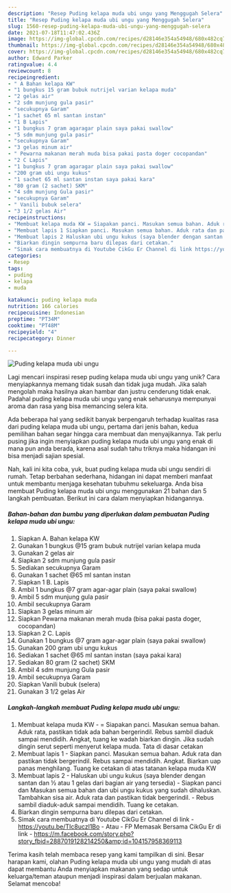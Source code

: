 ```yaml
---
description: "Resep Puding kelapa muda ubi ungu yang Menggugah Selera"
title: "Resep Puding kelapa muda ubi ungu yang Menggugah Selera"
slug: 1560-resep-puding-kelapa-muda-ubi-ungu-yang-menggugah-selera
date: 2021-07-18T11:47:02.436Z
image: https://img-global.cpcdn.com/recipes/d28146e354a54948/680x482cq70/puding-kelapa-muda-ubi-ungu-foto-resep-utama.jpg
thumbnail: https://img-global.cpcdn.com/recipes/d28146e354a54948/680x482cq70/puding-kelapa-muda-ubi-ungu-foto-resep-utama.jpg
cover: https://img-global.cpcdn.com/recipes/d28146e354a54948/680x482cq70/puding-kelapa-muda-ubi-ungu-foto-resep-utama.jpg
author: Edward Parker
ratingvalue: 4.4
reviewcount: 8
recipeingredient:
- " A Bahan kelapa KW"
- "1 bungkus 15 gram bubuk nutrijel varian kelapa muda"
- "2 gelas air"
- "2 sdm munjung gula pasir"
- "secukupnya Garam"
- "1 sachet 65 ml santan instan"
- "1 B Lapis"
- "1 bungkus 7 gram agaragar plain saya pakai swallow"
- "5 sdm munjung gula pasir"
- "secukupnya Garam"
- "3 gelas minum air"
- " Pewarna makanan merah muda bisa pakai pasta doger cocopandan"
- "2 C Lapis"
- "1 bungkus 7 gram agaragar plain saya pakai swallow"
- "200 gram ubi ungu kukus"
- "1 sachet 65 ml santan instan saya pakai kara"
- "80 gram (2 sachet) SKM"
- "4 sdm munjung Gula pasir"
- "secukupnya Garam"
- " Vanili bubuk selera"
- "3 1/2 gelas Air"
recipeinstructions:
- "Membuat kelapa muda KW = Siapakan panci. Masukan semua bahan. Aduk rata, pastikan tidak ada bahan bergerindil. Rebus sambil diaduk sampai mendidih. Angkat, tuang ke wadah biarkan dingin. Jika sudah dingin serut seperti menyerut kelapa muda. Tata di dasar cetakan"
- "Membuat lapis 1 Siapkan panci. Masukan semua bahan. Aduk rata dan pastikan tidak bergerindil. Rebus sampai mendidih. Angkat. Biarkan uap panas menghilang. Tuang ke cetakan di atas tatanan kelapa muda KW"
- "Membuat lapis 2 Haluskan ubi ungu kukus (saya blender dengan santan dan ½ atau 1 gelas dari bagian air yang tersedia) Siapkan panci dan Masukan semua bahan dan ubi ungu kukus yang sudah dihaluskan. Tambahkan sisa air. Aduk rata dan pastikan tidak bergerindil.  Rebus sambil diaduk-aduk sampai mendidih. Tuang ke cetakan."
- "Biarkan dingin sempurna baru dilepas dari cetakan."
- "Simak cara membuatnya di Youtube CikGu Er Channel di link https://youtu.be/TIc8uczl1Bo Atau FP Memasak Bersama CikGu Er di link  https://m.facebook.com/story.php?story_fbid=2887019128214250&amp;id=104157958369113"
categories:
- Resep
tags:
- puding
- kelapa
- muda

katakunci: puding kelapa muda 
nutrition: 166 calories
recipecuisine: Indonesian
preptime: "PT34M"
cooktime: "PT48M"
recipeyield: "4"
recipecategory: Dinner

---
```



![Puding kelapa muda ubi ungu](https://img-global.cpcdn.com/recipes/d28146e354a54948/680x482cq70/puding-kelapa-muda-ubi-ungu-foto-resep-utama.jpg)

Lagi mencari inspirasi resep puding kelapa muda ubi ungu yang unik? Cara menyiapkannya memang tidak susah dan tidak juga mudah. Jika salah mengolah maka hasilnya akan hambar dan justru cenderung tidak enak. Padahal puding kelapa muda ubi ungu yang enak seharusnya mempunyai aroma dan rasa yang bisa memancing selera kita.



Ada beberapa hal yang sedikit banyak berpengaruh terhadap kualitas rasa dari puding kelapa muda ubi ungu, pertama dari jenis bahan, kedua pemilihan bahan segar hingga cara membuat dan menyajikannya. Tak perlu pusing jika ingin menyiapkan puding kelapa muda ubi ungu yang enak di mana pun anda berada, karena asal sudah tahu triknya maka hidangan ini bisa menjadi sajian spesial.


Nah, kali ini kita coba, yuk, buat puding kelapa muda ubi ungu sendiri di rumah. Tetap berbahan sederhana, hidangan ini dapat memberi manfaat untuk membantu menjaga kesehatan tubuhmu sekeluarga. Anda bisa membuat Puding kelapa muda ubi ungu menggunakan 21 bahan dan 5 langkah pembuatan. Berikut ini cara dalam menyiapkan hidangannya.

<!--inarticleads1-->

##### Bahan-bahan dan bumbu yang diperlukan dalam pembuatan Puding kelapa muda ubi ungu:

1. Siapkan  A. Bahan kelapa KW
1. Gunakan 1 bungkus @15 gram bubuk nutrijel varian kelapa muda
1. Gunakan 2 gelas air
1. Siapkan 2 sdm munjung gula pasir
1. Sediakan secukupnya Garam
1. Gunakan 1 sachet @65 ml santan instan
1. Siapkan 1 B. Lapis
1. Ambil 1 bungkus @7 gram agar-agar plain (saya pakai swallow)
1. Ambil 5 sdm munjung gula pasir
1. Ambil secukupnya Garam
1. Siapkan 3 gelas minum air
1. Siapkan  Pewarna makanan merah muda (bisa pakai pasta doger, cocopandan)
1. Siapkan 2 C. Lapis
1. Gunakan 1 bungkus @7 gram agar-agar plain (saya pakai swallow)
1. Gunakan 200 gram ubi ungu kukus
1. Sediakan 1 sachet @65 ml santan instan (saya pakai kara)
1. Sediakan 80 gram (2 sachet) SKM
1. Ambil 4 sdm munjung Gula pasir
1. Ambil secukupnya Garam
1. Siapkan  Vanili bubuk (selera)
1. Gunakan 3 1/2 gelas Air




<!--inarticleads2-->

##### Langkah-langkah membuat Puding kelapa muda ubi ungu:

1. Membuat kelapa muda KW - = Siapakan panci. Masukan semua bahan. Aduk rata, pastikan tidak ada bahan bergerindil. Rebus sambil diaduk sampai mendidih. Angkat, tuang ke wadah biarkan dingin. Jika sudah dingin serut seperti menyerut kelapa muda. Tata di dasar cetakan
1. Membuat lapis 1 - Siapkan panci. Masukan semua bahan. Aduk rata dan pastikan tidak bergerindil. Rebus sampai mendidih. Angkat. Biarkan uap panas menghilang. Tuang ke cetakan di atas tatanan kelapa muda KW
1. Membuat lapis 2 - Haluskan ubi ungu kukus (saya blender dengan santan dan ½ atau 1 gelas dari bagian air yang tersedia) - Siapkan panci dan Masukan semua bahan dan ubi ungu kukus yang sudah dihaluskan. Tambahkan sisa air. Aduk rata dan pastikan tidak bergerindil.  - Rebus sambil diaduk-aduk sampai mendidih. Tuang ke cetakan.
1. Biarkan dingin sempurna baru dilepas dari cetakan.
1. Simak cara membuatnya di Youtube CikGu Er Channel di link - https://youtu.be/TIc8uczl1Bo - Atau - FP Memasak Bersama CikGu Er di link  - https://m.facebook.com/story.php?story_fbid=2887019128214250&amp;id=104157958369113




Terima kasih telah membaca resep yang kami tampilkan di sini. Besar harapan kami, olahan Puding kelapa muda ubi ungu yang mudah di atas dapat membantu Anda menyiapkan makanan yang sedap untuk keluarga/teman ataupun menjadi inspirasi dalam berjualan makanan. Selamat mencoba!
